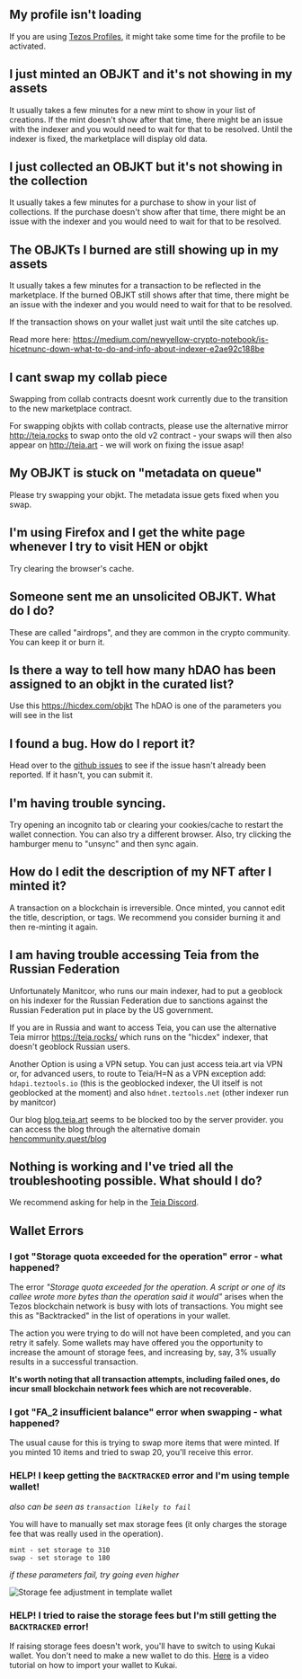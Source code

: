 ## My profile isn't loading
If you are using [Tezos Profiles](https://tzprofiles.com/), it might take some time for the profile to be activated.

## I just minted an OBJKT and it's not showing in my assets
It usually takes a few minutes for a new mint to show in your list of creations. If the mint doesn't show after that time, there might be an issue with the indexer and you would need to wait for that to be resolved. Until the indexer is fixed, the marketplace will display old data.

## I just collected an OBJKT but it's not showing in the collection
It usually takes a few minutes for a purchase to show in your list of collections. If the purchase doesn't show after that time, there might be an issue with the indexer and you would need to wait for that to be resolved.

## The OBJKTs I burned are still showing up in my assets
It usually takes a few minutes for a transaction to be reflected in the marketplace. If the burned OBJKT still shows after that time, there might be an issue with the indexer and you would need to wait for that to be resolved.

If the transaction shows on your wallet just wait until the site catches up.

Read more here:
https://medium.com/newyellow-crypto-notebook/is-hicetnunc-down-what-to-do-and-info-about-indexer-e2ae92c188be

## I cant swap my collab piece
Swapping from collab contracts doesnt work currently due to the transition to the new marketplace contract.

For swapping objkts with collab contracts, please use the alternative mirror http://teia.rocks to swap onto the old v2 contract - your swaps will then also appear on http://teia.art - we will work on fixing the issue asap!

## My OBJKT is stuck on "metadata on queue"
Please try swapping your objkt. The metadata issue gets fixed when you swap.

## I'm using Firefox and I get the white page whenever I try to visit HEN or objkt
Try clearing the browser's cache.

## Someone sent me an unsolicited OBJKT. What do I do?
These are called "airdrops", and they are common in the crypto community. You can keep it or burn it.

## Is there a way to tell how many hDAO has been assigned to an objkt in the curated list?
Use this https://hicdex.com/objkt
The hDAO is one of the parameters you will see in the list

## I found a bug. How do I report it?
Head over to the [github issues](https://github.com/teia-community/teia-ui/issues) to see if the issue hasn't already been reported. If it hasn't, you can submit it.

## I'm having trouble syncing.
Try opening an incognito tab or clearing your cookies/cache to restart the wallet connection. You can also try a different browser. Also, try clicking the hamburger menu to "unsync" and then sync again.

## How do I edit the description of my NFT after I minted it?
A transaction on a blockchain is irreversible. Once minted, you cannot edit the title, description, or tags. We recommend you consider burning it and then re-minting it again.

## I am having trouble accessing Teia from the Russian Federation

Unfortunately Manitcor, who runs our main indexer, had to put a geoblock on his indexer for the Russian Federation due to sanctions against the Russian Federation put in place by the US government. 

If you are in Russia and want to access Teia, you can use the alternative Teia mirror https://teia.rocks/ which runs on the "hicdex" indexer, that doesn't geoblock Russian users.

Another Option is using a VPN setup. You can just access teia.art via VPN or, for advanced users, to route to Teia/H=N as a VPN exception add: `hdapi.teztools.io` (this is the geoblocked indexer, the UI itself is not geoblocked at the moment) and also `hdnet.teztools.net` (other indexer run by manitcor)

Our blog [blog.teia.art](https://blog.teia.art/) seems to be blocked too by the server provider. you can access the blog through the alternative domain [hencommunity.quest/blog](https://hencommunity.quest/blog)

## Nothing is working and I've tried all the troubleshooting possible. What should I do?
We recommend asking for help in the [Teia Discord](https://discord.gg/AQ56zrn55w).

## Wallet Errors
### I got "Storage quota exceeded for the operation" error - what happened?

The error _"Storage quota exceeded for the operation. A script or one of its callee wrote more bytes than the operation said it would"_ arises when the Tezos blockchain network is busy with lots of transactions. You might see this as "Backtracked" in the list of operations in your wallet.

The action you were trying to do will not have been completed, and you can retry it safely. Some wallets may have offered you the opportunity to increase the amount of storage fees, and increasing by, say, 3% usually results in a successful transaction.

**It's worth noting that all transaction attempts, including failed ones, do incur small blockchain network fees which are not recoverable.**

### I got "FA_2 insufficient balance" error when swapping - what happened?

The usual cause for this is trying to swap more items that were minted. If you minted 10 items and tried to swap 20, you'll receive this error.

### HELP! I keep getting the `BACKTRACKED` error and I'm using temple wallet! 

_also can be seen as `transaction likely to fail`_

You will have to manually set max storage fees (it only charges the storage fee that was really used in the operation). 

```suggested parameters:
mint - set storage to 310
swap - set storage to 180
```
_if these parameters fail, try going even higher_

![Storage fee adjustment in template wallet](https://i.ibb.co/7W3FNRR/Screen-Shot-2021-05-24-at-10-33-33-AM.png)

### HELP! I tried to raise the storage fees but I'm still getting the `BACKTRACKED` error!
If raising storage fees doesn't work, you'll have to switch to using Kukai wallet. You don't need to make a new wallet to do this. [Here](https://youtu.be/_9TwCzBBJGU) is a video tutorial on how to import your wallet to Kukai.


